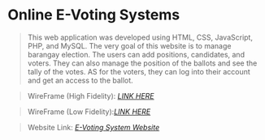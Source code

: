 # Online E-Voting Systems 

> This web application was developed using HTML, CSS, JavaScript, PHP, and MySQL. The very goal of this website is to manage barangay election. The users can add positions, candidates, and voters. They can also manage the position of the ballots and see the tally of the votes. AS for the voters, they can log into their account and get an access to the ballot.

> WireFrame (High Fidelity): *[LINK HERE]()*  

> WireFrame (Low Fidelity):*[LINK HERE]()*  

> Website Link: *[E-Voting System Website](https://algofilipinovoting.000webhostapp.com/)*

